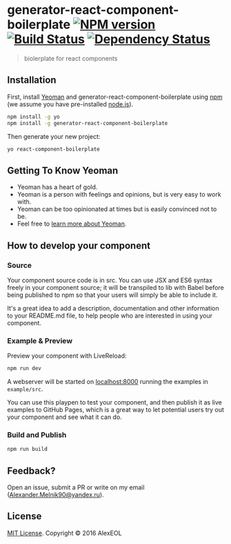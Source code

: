 # generator-react-component-boilerplate [![NPM version][npm-image]][npm-url] [![Build Status][travis-image]][travis-url] [![Dependency Status][daviddm-image]][daviddm-url]
> biolerplate for react components

## Installation

First, install [Yeoman](http://yeoman.io) and generator-react-component-boilerplate using [npm](https://www.npmjs.com/) (we assume you have pre-installed [node.js](https://nodejs.org/)).

```bash
npm install -g yo
npm install -g generator-react-component-boilerplate
```

Then generate your new project:

```bash
yo react-component-boilerplate
```

## Getting To Know Yeoman

 * Yeoman has a heart of gold.
 * Yeoman is a person with feelings and opinions, but is very easy to work with.
 * Yeoman can be too opinionated at times but is easily convinced not to be.
 * Feel free to [learn more about Yeoman](http://yeoman.io/).
 
## How to develop your component

### Source

Your component source code is in src. You can use JSX and ES6 syntax freely in your component source; it will be transpiled to lib with Babel before being published to npm so that your users will simply be able to include it.

It's a great idea to add a description, documentation and other information to your README.md file, to help people who are interested in using your component.

### Example & Preview

Preview your component with LiveReload:

```bash
npm run dev
```

A webserver will be started on [localhost:8000](http://localhost:8000) running the examples in `example/src`.

You can use this playpen to test your component, and then publish it as live examples to GitHub Pages, which is a great way to let potential users try out your component and see what it can do.

### Build and Publish

```bash
npm run build
```

## Feedback?

Open an issue, submit a PR or write on my email (Alexander.Melnik90@yandex.ru).

## License

 [MIT License](http://en.wikipedia.org/wiki/MIT_License). Copyright © 2016 AlexEOL


[npm-image]: https://badge.fury.io/js/generator-react-component-boilerplate.svg
[npm-url]: https://npmjs.org/package/generator-react-component-boilerplate
[travis-image]: https://travis-ci.org/AlexEOL/generator-react-component-boilerplate.svg?branch=master
[travis-url]: https://travis-ci.org/AlexEOL/generator-react-component-boilerplate
[daviddm-image]: https://david-dm.org/AlexEOL/generator-react-component-boilerplate.svg?theme=shields.io
[daviddm-url]: https://david-dm.org/AlexEOL/generator-react-component-boilerplate
